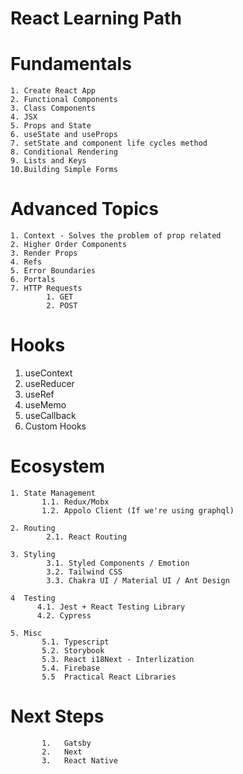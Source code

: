 # React Learning Path

# Fundamentals                                            
    1. Create React App
    2. Functional Components
    3. Class Components
    4. JSX
    5. Props and State
    6. useState and useProps
    7. setState and component life cycles method
    8. Conditional Rendering
    9. Lists and Keys
    10.Building Simple Forms

# Advanced Topics 
    1. Context - Solves the problem of prop related
    2. Higher Order Components 
    3. Render Props
    4. Refs
    5. Error Boundaries
    6. Portals
    7. HTTP Requests  
            1. GET
            2. POST
# Hooks
   1. useContext
   2. useReducer
   3. useRef
   4. useMemo
   5. useCallback
   6. Custom Hooks

# Ecosystem

    1. State Management 
           1.1. Redux/Mobx
           1.2. Appolo Client (If we're using graphql)
            
    2. Routing
            2.1. React Routing
            
    3. Styling
            3.1. Styled Components / Emotion
            3.2. Tailwind CSS
            3.3. Chakra UI / Material UI / Ant Design
           
    4  Testing
          4.1. Jest + React Testing Library
          4.2. Cypress
          
    5. Misc
           5.1. Typescript
           5.2. Storybook
           5.3. React i18Next - Interlization
           5.4. Firebase
           5.5  Practical React Libraries

   # Next Steps
           1.   Gatsby
           2.   Next
           3.   React Native


